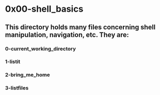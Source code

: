 # 0x00-shell_basics
## This directory holds many files concerning shell manipulation, navigation, etc. They are:
### 0-current_working_directory
### 1-listit
### 2-bring_me_home
### 3-listfiles
### 
